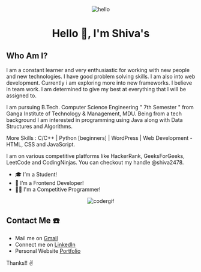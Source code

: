 <p align="center"> <img src="https://raw.githubusercontent.com/Vrindagupta6828/Vrindagupta6828/master/assest/hello.gif" alt="hello" /> </p>
<h1 align="center">Hello 👋, I'm Shiva's</h1>

## Who Am I?

I am a constant learner and very enthusiastic for working with new people and new technologies. I have good problem solving skills. I am also into web development. Currently i am exploring more into new frameworks. I believe in team work. I am determined to give my best at everything that I will be assigned to.

I am pursuing B.Tech. Computer Science Engineering " 7th Semester " from Ganga Institute of Technology & Management, MDU. Being from a tech background I am interested in programming using Java along with Data Structures and Algorithms.

More Skills : C/C++ | Python [beginners] | WordPress | Web Development - HTML, CSS and JavaScript.

I am on various competitive platforms like HackerRank, GeeksForGeeks, LeetCode and CodingNinjas. 
You can checkout my handle @shiva2478.

- 🎓 I’m a Student!
- 🎨 I’m a Frontend Developer!
- 🧑‍💻 I'm a Competitive Programmer!

<p align="center"> <img src="https://raw.githubusercontent.com/vrindagupta6828/vrindagupta6828/master/assest/coder.gif" alt="codergif" /> </p>


## Contact Me ☎️

* Mail me on [Gmail](beingshiva78@gmail.com) 
* Connect me on [LinkedIn](linkedin.com/in/shiva2478)
* Personal Website [Portfolio](https://www.youtube.com/channel/UCW8Jb90x-BXajUebFaROpmA)

Thanks!! ✌️

